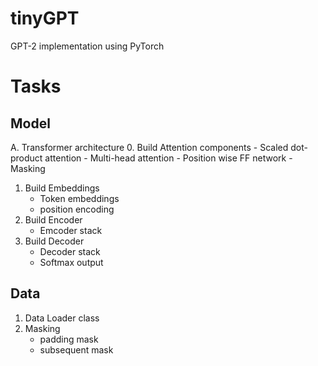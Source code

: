 # tinyGPT
GPT-2 implementation using PyTorch


# Tasks
## Model
A. Transformer architecture
0. Build Attention components
    - Scaled dot-product attention
    - Multi-head attention
    - Position wise FF network
    - Masking
1. Build Embeddings
    - Token embeddings
    - position encoding
2. Build Encoder
    - Emcoder stack
3. Build Decoder
    - Decoder stack
    - Softmax output

## Data
1. Data Loader class
2. Masking
    - padding mask
    - subsequent mask